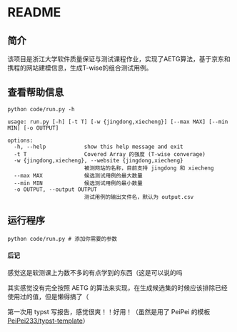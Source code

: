 # README
## 简介
该项目是浙江大学软件质量保证与测试课程作业，实现了AETG算法，基于京东和携程的网站建模信息，生成T-wise的组合测试用例。
## 查看帮助信息
```
python code/run.py -h
```

```
usage: run.py [-h] [-t T] [-w {jingdong,xiecheng}] [--max MAX] [--min MIN] [-o OUTPUT]

options:
  -h, --help            show this help message and exit
  -t T                  Covered Array 的强度 (T-wise converage)
  -w {jingdong,xiecheng}, --website {jingdong,xiecheng}
                        被测网站的名称，目前支持 jingdong 和 xiecheng
  --max MAX             候选测试用例的最大数量
  --min MIN             候选测试用例的最小数量
  -o OUTPUT, --output OUTPUT
                        测试用例的输出文件名，默认为 output.csv
```

## 运行程序
```
python code/run.py # 添加你需要的参数
```



#### 后记

感觉这是软测课上为数不多的有点学到的东西（这是可以说的吗

其实感觉没有完全按照 AETG 的算法来实现，在生成候选集的时候应该排除已经使用过的值，但是懒得搞了（

第一次用 typst 写报告，感觉很爽！！好用！（虽然是用了 PeiPei 的模板 [PeiPei233/typst-template](https://github.com/PeiPei233/typst-template)）

